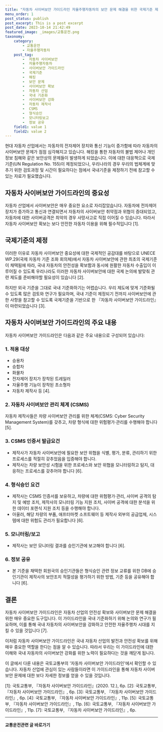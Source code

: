 ```yaml
---
title: "자동차 사이버보안 가이드라인 자율주행자동차의 보안 문제 해결을 위한 국제기준 제정"
menu_order: 1
post_status: publish
post_excerpt: This is a post excerpt
post_date: 2023-10-14 21:42:49
featured_image: _images/교통운전.png
taxonomy:
    category:
        - 교통운전
        - 자율주행자동차
    post_tag:
        -  자동차 사이버보안
        -  자율주행자동차
        -  사이버보안 가이드라인
        -  국제기준
        -  해킹
        -  보안 문제
        -  사이버보안 확보
        -  자동차 산업
        -  국내 기준화
        -  사이버보안 강화
        -  자동차 제작사
        -  CSMS
        -  형식승인
        -  모니터링보고
        -  정보 공유
    field1: value 1
    field2: value 2
---
```




현대 자동차 산업에서는 자동차의 전자제어 장치와 통신 기능이 증가함에 따라 자동차의 사이버보안 문제가 점점 심각해지고 있습니다. 해킹을 통한 자동차의 불법 제어나 개인정보 침해와 같은 보안상의 문제들이 발생하게 되었습니다. 이에 대한 대응책으로 국제기준(UN Regulation No. 155)이 제정되었으나, 우리나라의 경우 우리의 법체계에 맞추기 위한 검토과정 및 시간이 필요하다는 점에서 국내기준을 제정하기 전에 참고할 수 있는 자료가 필요했습니다.

## 자동차 사이버보안 가이드라인의 중요성

자동차 산업에서 사이버보안은 매우 중요한 요소로 자리잡았습니다. 자동차에 전자제어 장치가 증가하고 통신과 연결되면서 자동차의 사이버보안 취약점과 위협이 증대되었고, 자동차에 대한 사이버공격은 최악의 경우 사망사고로 직접 이어질 수 있습니다. 따라서 자동차 사이버보안 확보는 보다 안전한 자동차 이용을 위해 필수적입니다 [1].

## 국제기준의 제정

이러한 이유로 자동차 사이버보안 중요성에 대한 국제적인 공감대를 바탕으로 UNECE WP.29(국제 자동차 기준 조화 회의체)에서 자동차 사이버보안에 관한 최초의 국제기준이 채택됨에 따라, 국내 자동차의 안전성을 확보함과 동시에 원활한 자동차 수출입이 이루어질 수 있도록 우리나라도 이러한 자동차 사이버보안에 대한 국제 논의에 발맞춰 관련 제도를 준비해야할 필요성이 있습니다 [2].

하지만 외국 기준을 그대로 국내 기준화하기는 어렵습니다. 우리 제도에 맞게 기준화될 수 있도록 많은 검토와 연구가 필요하며, 국내 기준이 제정되기 전까지 사이버보안에 관한 사항을 참고할 수 있도록 국제기준을 기반으로 한 『자동차 사이버보안 가이드라인』이 마련되었습니다 [3].

## 자동차 사이버보안 가이드라인의 주요 내용

자동차 사이버보안 가이드라인은 다음과 같은 주요 내용으로 구성되어 있습니다:

### 1. 적용 대상
- 승용차
- 승합차
- 화물차
- 전자제어 장치가 장착된 트레일러
- 자율주행 기능이 장착된 초소형차
- 자동차 제작사 등 [4].

### 2. 자동차 사이버보안 관리 체계 (CSMS)
자동차 제작사들은 차량 사이버보안 관리를 위한 체계(CSMS: Cyber Security Management System)를 갖추고, 차량 형식에 대한 위험평가·관리를 수행해야 합니다 [5].

### 3. CSMS 인증서 발급요건
- 제작사가 자동차 사이버보안에 필요한 보안 위협을 식별, 평가, 분류, 관리하기 위한 프로세스를 적절히 갖추었음을 입증해야 합니다.
- 제작사는 차량 보안성 시험을 위한 프로세스와 보안 위협을 모니터링하고 탐지, 대응하는 프로세스를 갖추어야 합니다 [6].

### 4. 형식승인 요건
- 제작사는 CSMS 인증서를 보유하고, 차량에 대한 위험평가·관리, 사이버 공격의 탐지 및 예방 조치, 제작사의 모니터링 기능 지원 조치, 사이버 공격에 대한 분석을 위한 데이터 포렌식 지원 조치 등을 수행해야 합니다.
- 아울러, 해당 차량의 부품, 애프터마켓 소프트웨어 등 제작사 외부의 공급업체, 시스템에 대한 위험도 관리가 필요합니다 [6].

### 5. 모니터링/보고
- 제작사는 보안 모니터링 결과를 승인기관에 보고해야 합니다 [6].

### 6. 정보 공유
- 본 기준을 채택한 회원국의 승인기관들은 형식승인 관련 정보 교류를 위한 DB에 승인기관이 제작사의 보안조치 적절성을 평가하기 위한 방법, 기준 등을 공유해야 합니다 [6].

## 결론

자동차 사이버보안 가이드라인은 자동차 산업의 안전성 확보와 사이버보안 문제 해결을 위한 매우 중요한 도구입니다. 이 가이드라인을 국내 기준화하기 위해 논의와 연구가 필요하며, 이를 통해 국내 자동차의 사이버보안을 강화하고 안전한 자율주행차 시대를 지킬 수 있을 것입니다 [7].

이처럼 자동차 사이버보안 가이드라인은 국내 자동차 산업의 발전과 안전성 확보를 위해 매우 중요한 역할을 한다는 점을 알 수 있습니다. 따라서 우리는 이 가이드라인에 대한 이해와 국내 자동차의 사이버보안 강화를 위한 노력이 필요하다는 것을 깨닫게 됩니다.

이 글에서 다룬 내용은 국토교통부의 '자동차 사이버보안 가이드라인'에서 확인할 수 있습니다. 자동차 산업에 관심이 있는 사람들이라면 이 가이드라인을 통해 자동차 사이버보안 문제에 대한 보다 자세한 정보를 얻을 수 있을 것입니다.


[1]: 국토교통부, 『자동차 사이버보안 가이드라인』(2020. 12.), 6p.
[2]: 국토교통부, 『자동차 사이버보안 가이드라인』, 6p.
[3]: 국토교통부, 『자동차 사이버보안 가이드라인』, 6p.
[4]: 국토교통부, 『자동차 사이버보안 가이드라인』, 11p.
[5]: 국토교통부, 『자동차 사이버보안 가이드라인』, 11p.
[6]: 국토교통부, 『자동차 사이버보안 가이드라인』, 11p.
[7]: 국토교통부, 『자동차 사이버보안 가이드라인』, 6p.


<!-- wp:separator -->
<hr class="wp-block-separator has-alpha-channel-opacity"/>
<!-- /wp:separator -->
<!-- wp:group {"backgroundColor":"base","layout":{"type":"constrained"}} -->
<div class="wp-block-group has-base-background-color has-background">
<!-- wp:paragraph {"align":"center","fontSize":"large"} -->
<p class="has-text-align-center has-large-font-size"><strong>교통운전관련 글 바로가기</strong></p>
<!-- /wp:paragraph -->


<!-- wp:latest-posts{"categories": [{"id": 1440, "count": 100, "description": "", "link": "https://uknowlaw.com/category/https://uknowlaw.com/category/%ea%b5%90%ed%86%b5%ec%9a%b4%ec%a0%84//", "name": "교통운전", "slug": "교통운전", "taxonomy": "category", "parent": 0, "meta": [],"_links":{"self":[{"href":"https://uknowlaw.com/wp-json/wp/v2/categories/1440"}],"collection":[{"href":"https://uknowlaw.com/wp-json/wp/v2/categories"}],"about":[{"href":"https://uknowlaw.com/wp-json/wp/v2/taxonomies/category"}],"wp:post_type":[{"href":"https://uknowlaw.com/wp-json/wp/v2/posts?categories=1440"}],"curies":[{"name":"wp","href":"https://api.w.org/{rel}","templated":true}]}}],"postsToShow":100,"excerptLength":28,"postLayout":"grid","columns":2,"featuredImageAlign":"left","featuredImageSizeSlug":"large","fontSize":"medium"} /-->
</div>
<!-- /wp:group -->
    